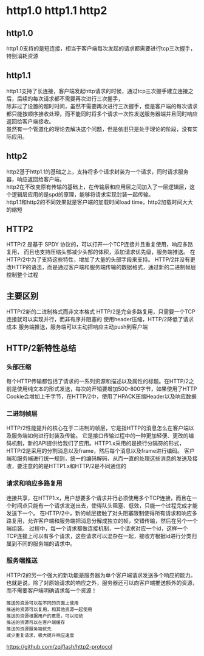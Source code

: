 # http1.0 http1.1 http2
## http1.0
http1.0支持的是短连接，相当于客户端每次发起的请求都需要进行tcp三次握手，特别消耗资源  

## http1.1
http1.1支持了长连接，客户端发起http请求的时候，通过tcp三次握手建立连接之后，后续的每次请求都不需要再次进行三次握手，  
除非过了设置的超时时间，虽然不需要再次进行三次握手，但是客户端的每次请求都只能按顺序接收处理，而不能同时将多个请求一次性发送服务器端并且同时响应返回给客户端接收。  
虽然有一个管道化的理论去解决这个问题，但是依旧只是处于理论的阶段，没有实际应用。
## http2
http2基于http1.1的基础之上，支持将多个请求封装为一个请求，同时请求服务器，响应返回给客户端，  
http2在不改变原有传输的基础上，在传输层和应用层之间加入了一层逻辑层，这个逻辑层应用的是spd的原理，能够将请求实现封装一起传输。  
http1.1和http2的不同效果就是客户端的加载时间load time，http2加载时间大大的缩短  

## HTTP2
HTTP/2 是基于 SPDY 协议的，可以打开一个TCP连接并且重复使用，响应多路复用，
而且也支持压缩头部减少头部的体积，添加请求优先级，服务端推送。
在HTTP/2中为了支持这些特性，增加了大量的头部字段来支持。
HTTP/2并没有更改HTTP的语法，而是通过客户端和服务端传输的数据格式，通过新的二进制帧层控制整个过程

## 主要区别
HTTP/2新的二进制格式而非文本格式
HTTP/2是完全多路复用，只需要一个TCP连接就可以实现并行，而非有序并阻塞的
使用header压缩，HTTP/2降低了请求成本
服务端推送，服务端可以主动把响应主动push到客户端
	
## HTTP/2新特性总结
### 头部压缩
每个HTTP传输都包括了请求的一系列资源和描述以及属性的标题。在HTTP/2之前是使用纯文本的形式发送，每次的开销要增加500-800字节，如果使用了HTTP Cookie会增加上千字节，在HTTP/2中，使用了HPACK压缩Header以及响应数据

### 二进制帧层
HTTP/2性能提升的核心在于二进制的帧层，它是指HTTP的消息怎么在客户端以及服务端如何进行封装及传输。
它是接口传输过程中的一种更加轻便、更改的编码机制，新的API提供给我们了应用。HTTP1.x采用的是换行分隔符的形式，HTTP/2是采用的分割消息以及frame，然后每个消息以及frame进行编码。
客户端和服务端进行统一规则，统一的编码解码，从而一直的处理这些消息的发送及接收，要注意的的是HTTP1.x和HTTP/2是不同通信的

### 请求和响应多路复用

连接共享，在HTTP1.x，用户想要多个请求并行必须使用多个TCP连接，而且在一个时间点只能有一个请求发送出去，使得队头阻塞、低效，只能一个过程完成才能发送下一个。
在HTTP/2中，新的帧层接触了对头阻塞限制使得所有请求和响应多路复用，允许客户端和服务端把消息分解成独立的帧，交错传输，然后在另个一个端组装。
过程中，每一个请求都做连接机制，一个请求对应一个id，这样一个TCP连接上可以有多个请求，这些请求可以混杂在一起，接收方根据id进行分类归属到不同的服务端的请求中。

### 服务端推送
HTTP/2的另一个强大的新功能是服务器为单个客户端请求发送多个响应的能力。也就是说，除了对原始请求的响应之外，服务器还可以向客户端推送额外的资源，而不需要客户端明确请求每一个资源！

    推送的资源可以在不同的页面上使用
    推送的资源可以复用，和其他资源一起使用
    推送的资源根据用户的意愿，可以拒绝
    推送的资源可以在客户端缓存
    推送的资源服务端优先
    减少重复请求，极大提升响应速度

https://github.com/zqjflash/http2-protocol
